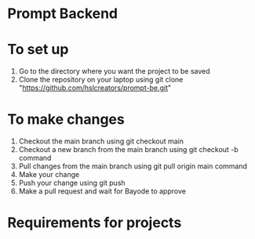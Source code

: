 # Prompt Backend
# To set up
1. Go to the directory where you want the project to be saved
2. Clone the repository on your laptop using git clone "https://github.com/hslcreators/prompt-be.git"

# To make changes
1. Checkout the main branch using git checkout main
2. Checkout a new branch from the main branch using git checkout -b <branch-name> command
3. Pull changes from the main branch using git pull origin main command 
4. Make your change
5. Push your change using git push
6. Make a pull request and wait for Bayode to approve

# Requirements for projects